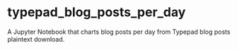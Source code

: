 # typepad_blog_posts_per_day
A Jupyter Notebook that charts blog posts per day from Typepad blog posts plaintext download.
